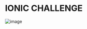 # IONIC CHALLENGE
![image](https://user-images.githubusercontent.com/108824074/215659395-78037d8a-ec2d-4cee-89eb-5f2f17233dfe.png)
